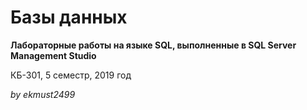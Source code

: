 # Базы данных
**Лабораторные работы на языке SQL, выполненные в SQL Server Management Studio**

КБ-301, 5 семестр, 2019 год

*by ekmust2499*
